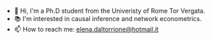 - 👋 Hi, I'm a Ph.D student from the Univeristy of Rome Tor Vergata.
- 📚 I'm interested in causal inference and network econometrics.
- 📫 How to reach me: <elena.daltorrione@hotmail.it>

